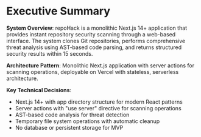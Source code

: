# Executive Summary

**System Overview**: repoHack is a monolithic Next.js 14+ application that provides instant repository security scanning through a web-based interface. The system clones Git repositories, performs comprehensive threat analysis using AST-based code parsing, and returns structured security results within 15 seconds.

**Architecture Pattern**: Monolithic Next.js application with server actions for scanning operations, deployable on Vercel with stateless, serverless architecture.

**Key Technical Decisions**:
- Next.js 14+ with app directory structure for modern React patterns
- Server actions with "use server" directive for scanning operations
- AST-based code analysis for threat detection
- Temporary file system operations with automatic cleanup
- No database or persistent storage for MVP
